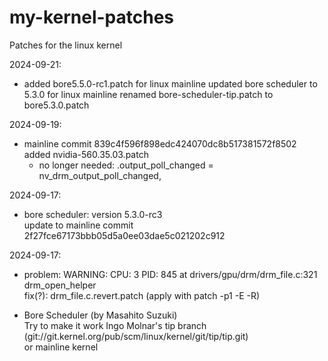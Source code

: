 # my-kernel-patches
Patches for the linux kernel

2024-09-21:
- added bore5.5.0-rc1.patch for linux mainline
  updated bore scheduler to 5.3.0 for linux mainline
  renamed bore-scheduler-tip.patch to bore5.3.0.patch

2024-09-19:
- mainline commit 839c4f596f898edc424070dc8b517381572f8502  
  added nvidia-560.35.03.patch  
  - no longer needed: .output_poll_changed = nv_drm_output_poll_changed,

2024-09-17:
- bore scheduler: version 5.3.0-rc3  
  update to mainline commit 2f27fce67173bbb05d5a0ee03dae5c021202c912

2024-09-17:
- problem: WARNING: CPU: 3 PID: 845 at drivers/gpu/drm/drm_file.c:321 drm_open_helper  
  fix(?): drm_file.c.revert.patch (apply with patch -p1 -E -R)

- Bore Scheduler (by Masahito Suzuki)  
Try to make it work Ingo Molnar's tip branch (git://git.kernel.org/pub/scm/linux/kernel/git/tip/tip.git)  
or mainline kernel
